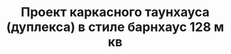 ---
title: Проект каркасного таунхауса (дуплекса) в стиле барнхаус 128 м кв
description: Готовый проект каркасного таунхауса (дуплекса) эконом класса на две семьи в стиле барнхаус. Площадь&#58; 128 м.кв.

layout: project
permalink: /proekty/:path

featured:
weight: 201

project-title: Каркасный дуплекс в стиле барнхаус
project-catalog-title: Дуплекс барнхаус
project-name: TM-128
tiny-description: Каркасный танхаус с террасой

short-description: "Логичное развитие сверхпопулярного проекта ТМ-120. Многие из вас говорили, что не хватает большой крытой террасы и бойлерной. Теперь это есть, наслаждайтесь! Шикарный экстерьер в скандинавском стиле (или, как принято его называть, барнхаус), деревянный каркас, идеальная планировка - все по-прежнему есть в этом проекте."

price-project: "90 000 р"
price-build:

area: "2x128"

related:
- TM-120
- TM-126
- LM-98

params:
- name: "Площадь секции:"
  value: "128м<sup>2</sup>"
- name: "Площадь 1-го этажа:"
  value: "71м<sup>2</sup>"
- name: "Площадь 2-го этажа:"
  value: "57м<sup>2</sup>"
- name: "Балконы, терраса:"
  value: "38м<sup>2</sup>"
- name: "Разрмеры секции"
  value: "10.85 x 12.0м"
- name: "Спальни"
  value: "4"
- name: "Санузлы"
  value: "2"
- name: "Высота 1-го этажа"
  value: "2.7м"
- name: "Высота 2-го этажа"
  value: "от 1.2м"
- name: "Фундамент"
  value: "Винтовые сваи"
- name: "Конструкция стен"
  value: "Каркас, минвата"
- name: "Перекрытия"
  value: "Каркас"
- name: "Покрытие кровли"
  value: "Профлист"
- name: "Облицовка стен"
  value: "Профлист"

options:
- name: "Замена террасы на а/м навес"
  value: "15 000 р"
- name: "Проект отопления"
  value: "50 000 р"
- name: "Водоснабжение, канализация"
  value: "50 000 р"
- name: "Проект электрики"
  value: "50 000 р"
- name: "Проект подвала"
  value: "30 000 р"
- name: "Замена материала стен"
  value: "30 000 р"
- name: "Изменение фундамента"
  value: "30 000 р"
- name: "Перепланировка (перегородки)"
  value: "10 000 р"
- name: "Дизайн интерьера"
  value: "140 000 р"
---